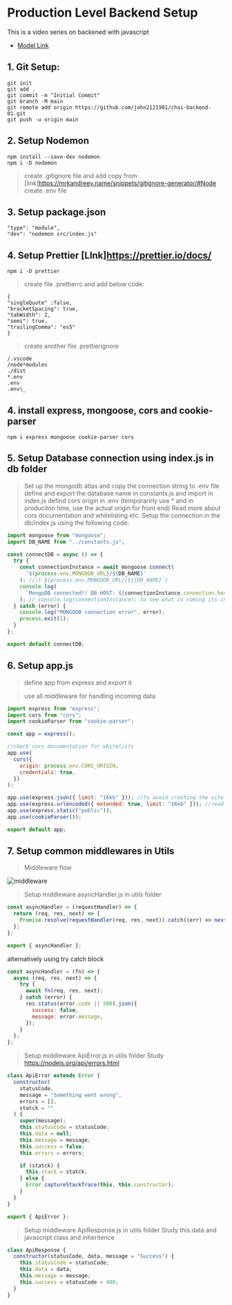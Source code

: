 # Production Level Backend Setup

This is a video series on backened with javascript

- [Model Link](https://www.youtube.com/watch?v=9B4CvtzXRpc&list=PLu71SKxNbfoBGh_8p_NS-ZAh6v7HhYqHW&index=7)

## 1. Git Setup:

```
git init
git add .
git commit -m "Initial Commit"
git branch -M main
git remote add origin https://github.com/john2121981/chai-backend-01.git
git push -u origin main
```

## 2. Setup Nodemon

```
npm install --save-dev nodemon
npm i -D nodemon
```

> create .gitignore file and add copy from [link]https://mrkandreev.name/snippets/gitignore-generator/#Node
> create .env file

## 3. Setup package.json

```
"type": "module",
"dev": "nodemon src/index.js"
```

## 4. Setup Prettier [LInk]https://prettier.io/docs/

`npm i -D prettier`

> create file .prettierrc and add below code:

```
{
"singleQuote" :false,
"bracketSpacing": true,
"tabWidth": 2,
"semi": true,
"trailingComma": "es5"
}
```

> create another file .prettierignore

```
/.vscode
/node*modules
./dist
*.env
.env
.env\_
```

## 4. install express, mongoose, cors and cookie-parser

`npm i express mongoose cookie-parser cors`

## 5. Setup Database connection using index.js in db folder

> Set up the mongodb atlas and copy the connection string to .env file
> define and export the database name in constants.js and import in index.js
> defind cors origin in .env (temporarirly use \* and in produciton time, use the actual origin for front end) Read more about cors documentation and whitelisting etc.
> Setup the connection in the db/index.js using the following code:

```js
import mongoose from "mongoose";
import DB_NAME from "../constants.js";

const connectDB = async () => {
  try {
    const connectionInstance = await mongoose.connect(
      `${process.env.MONGODB_URL}/${DB_NAME}`
    ); //()`${process.env.MONGODB_URL}/${{DB_NAME}`)
    console.log(
      `MongoDB connected!! DB HOST: ${connectionInstance.connection.host}`
    ); // console.log(connectionInstance); to see what is coming its interesting
  } catch (error) {
    console.log("MONGODB connection error", error);
    process.exit(1);
  }
};

export default connectDB;
```

## 6. Setup app.js

> define app from express and export it

> use all middleware for handling incoming data

```js
import express from "express";
import cors from "cors";
import cookieParser from "cookie-parser";

const app = express();

//check cors documentation for whitelists
app.use(
  cors({
    origin: process.env.CORS_ORIGIN,
    credentials: true,
  })
);

app.use(express.json({ limit: "16kb" })); //to avoid crashing the site due to excess json files
app.use(express.urlencoded({ extended: true, limit: "16kb" })); //read documentation
app.use(express.static("public"));
app.use(cookieParser());

export default app;
```

## 7. Setup common middlewares in Utils

> Middleware flow

![middleware](../chai-backend-01/public/temp/middleware.jpg)

> Setup middleware asyncHandler.js in utils folder

```js
const asyncHandler = (requestHandler) => {
  return (req, res, next) => {
    Promise.resolve(requestHandler(req, res, next)).catch((err) => next(err));
  };
};

export { asyncHandler };
```

alternatively using try catch block

```js
const asyncHandler = (fn) => {
  async (req, res, next) => {
    try {
      await fn(req, res, next);
    } catch (error) {
      res.status(error.code || 500).json({
        success: false,
        message: error.message,
      });
    }
  };
};
```

> Setup middleware ApiError.js in utils folder
> Study <https://nodejs.org/api/errors.html>

```js
class ApiError extends Error {
  constructor(
    statusCode,
    message = "Something went wrong",
    errors = [],
    statck = ""
  ) {
    super(message);
    this.statusCode = statusCode;
    this.data = null;
    this.message = message;
    this.success = false;
    this.errors = errors;

    if (statck) {
      this.stack = statck;
    } else {
      Error.captureStackTrace(this, this.constructor);
    }
  }
}

export { ApiError };
```

> Setup middleware ApiResponse.js in utils folder
> Study this.data and javascript class and inheritence

```js
class ApiResponse {
  constructor(statusCode, data, message = "Success") {
    this.statusCode = statusCode;
    this.data = data;
    this.message = message;
    this.success = statusCode < 400;
  }
}
```
